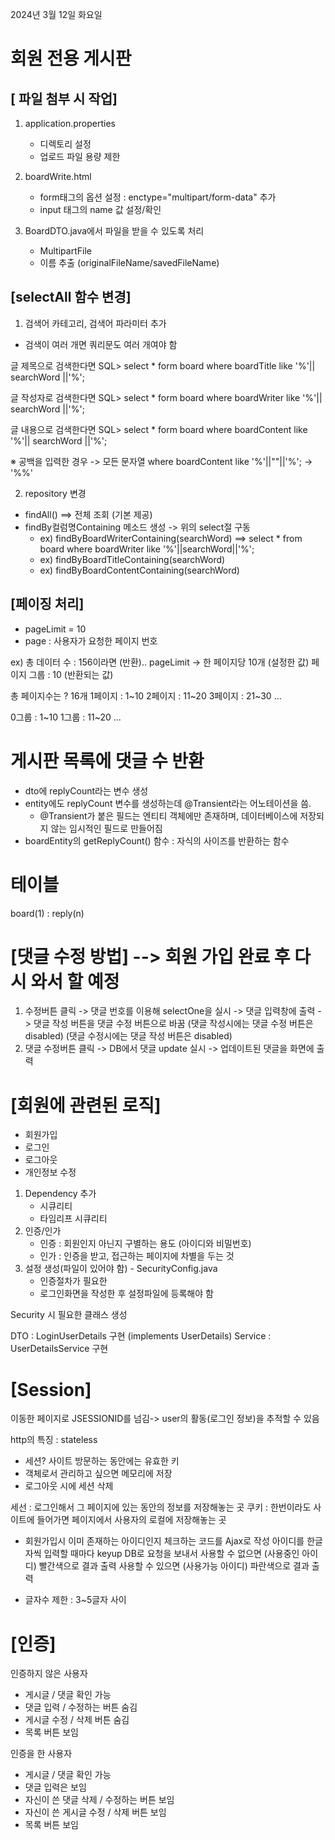 2024년 3월 12일 화요일


# 회원 전용 게시판

## [ 파일 첨부 시 작업]
1) application.properties
    - 디렉토리 설정 
    - 업로드 파일 용량 제한
2) boardWrite.html
    - form태그의 옵션 설정 : enctype="multipart/form-data" 추가
    - input 태그의 name 값 설정/확인

3) BoardDTO.java에서 파일을 받을 수 있도록 처리
    - MultipartFile
    - 이름 추출 (originalFileName/savedFileName)



## [selectAll 함수 변경]

1) 검색어 카테고리, 검색어 파라미터 추가
- 검색이 여러 개면 쿼리문도 여러 개여야 함

글 제목으로 검색한다면 
SQL>
select * 
form board 
where boardTitle like '%'|| searchWord ||'%';

글 작성자로 검색한다면 
SQL>
select * 
form board 
where boardWriter like '%'|| searchWord ||'%';

글 내용으로 검색한다면 
SQL>
select * 
form board 
where boardContent like '%'|| searchWord ||'%';

※ 공백을 입력한 경우 -> 모든 문자열
where boardContent like '%'||""||'%'; -> '%%'


2) repository 변경
- findAll() ==> 전체 조회 (기본 제공)
- findBy컬럼명Containing 메소드 생성 -> 위의 select절 구동
    - ex) findByBoardWriterContaining(searchWord)
        ==> select * 
            from board
            where boardWriter like '%'||searchWord||'%';
    - ex) findByBoardTitleContaining(searchWord)
    - ex) findByBoardContentContaining(searchWord)



## [페이징 처리]
- pageLimit = 10
- page : 사용자가 요청한 페이지 번호

ex) 총 데이터 수  : 156이라면 (반환)..
pageLimit -> 한 페이지당 10개 (설정한 값)
페이지 그룹 : 10 (반환되는 값)

총 페이지수는 ? 16개
1페이지 : 1~10
2페이지 : 11~20
3페이지 : 21~30
...

0그룹 : 1~10
1그룹 : 11~20
...

# 게시판 목록에 댓글 수 반환
- dto에 replyCount라는 변수 생성
- entity에도 replyCount 변수를 생성하는데 @Transient라는 어노테이션을 씀.
    - @Transient가 붙은 필드는 엔티티 객체에만 존재하며, 데이터베이스에 저장되지 않는 임시적인 필드로 만들어짐
- boardEntity의 getReplyCount() 함수 : 자식의 사이즈를 반환하는 함수


# 테이블
board(1) : reply(n)


# [댓글 수정 방법] --> 회원 가입 완료 후 다시 와서 할 예정
1. 수정버튼 클릭 -> 댓글 번호를 이용해 selectOne을 실시
                 -> 댓글 입력창에 출력 
                 -> 댓글 작성 버튼을 댓글 수정 버튼으로 바꿈
                    (댓글 작성시에는 댓글 수정 버튼은 disabled) 
                    (댓글 수정시에는 댓글 작성 버튼은 disabled) 
2. 댓글 수정버튼 클릭 
                 -> DB에서 댓글 update 실시
                 -> 업데이트된 댓글을 화면에 출력


# [회원에 관련된 로직]
- 회원가입
- 로그인
- 로그아웃
- 개인정보 수정

1) Dependency 추가
    - 시큐리티
    - 타임리프 시큐리티
2) 인증/인가
    - 인증 : 회원인지 아닌지 구별하는 용도 (아이디와 비밀번호)
    - 인가 : 인증을 받고, 접근하는 페이지에 차별을 두는 것
3) 설정 생성(파일이 있어야 함) - SecurityConfig.java
    - 인증절차가 필요한 
    - 로그인화면을 작성한 후 설정파일에 등록해야 함



Security 시 필요한 클래스 생성

DTO : LoginUserDetails 구현 (implements UserDetails)
Service : UserDetailsService 구현


# [Session]
이동한 페이지로 JSESSIONID를 넘김-> user의 활동(로그인 정보)을 추적할 수 있음 

http의 특징 : stateless 

- 세션? 사이트 방문하는 동안에는 유효한 키
- 객체로서 관리하고 싶으면 메모리에 저장
- 로그아웃 시에 세션 삭제

세선 : 로그인해서 그 페이지에 있는 동안의 정보를 저장해놓는 곳
쿠키 : 한번이라도 사이트에 들어가면 페이지에서 사용자의 로컬에 저장해놓는 곳


* 회원가입시 이미 존재하는 아이디인지 체크하는 코드를 Ajax로 작성
아이디를 한글자씩 입력할 때마다 keyup DB로 요청을 보내서
사용할 수 없으면 (사용중인 아이디) 빨간색으로 결과 출력
사용할 수 있으면 (사용가능 아이디) 파란색으로 결과 출력

- 글자수 제한 : 3~5글자 사이


# [인증]
인증하지 않은 사용자
- 게시글 / 댓글 확인 가능
- 댓글 입력 / 수정하는 버튼 숨김
- 게시글 수정 / 삭제 버튼 숨김
- 목록 버튼 보임

인증을 한 사용자
- 게시글 / 댓글 확인 가능
- 댓글 입력은 보임
- 자신이 쓴 댓글 삭제 / 수정하는 버튼 보임
- 자신이 쓴 게시글 수정 / 삭제 버튼 보임
- 목록 버튼 보임
